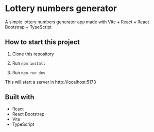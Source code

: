 # Lottery numbers generator

A simple lottery numbers generator app made with Vite + React + React Bootstrap + TypeScript

## How to start this project
1. Clone this repository

2. Run `npm install`

3. Run `npm run dev`

This will start a server in http://localhost:5173

## Built with

- React
- React Bootstrap
- Vite
- TypeScript
